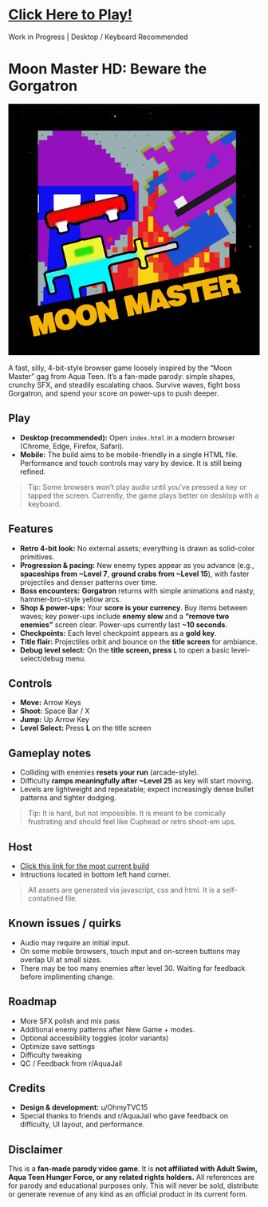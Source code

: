 # [Click Here to Play!](https://htmlpreview.github.io/?https://github.com/0hmyTVC15/moon-master-hd/blob/56b5f483ad93e2909ac3f84eff5756ceacdf4477/builds/ver%201.0.x/moon-master-1.4.2.html)
Work in Progress | Desktop / Keyboard Recommended

# Moon Master HD: Beware the Gorgatron

![boxart](assets/boxart/web_moonmaster.png)

A fast, silly, 4-bit-style browser game loosely inspired by the “Moon Master” gag from Aqua Teen. It’s a fan-made parody: simple shapes, crunchy SFX, and steadily escalating chaos. Survive waves, fight boss Gorgatron, and spend your score on power-ups to push deeper.

## Play
- **Desktop (recommended):** Open `index.html` in a modern browser (Chrome, Edge, Firefox, Safari).
- **Mobile:** The build aims to be mobile-friendly in a single HTML file. Performance and touch controls may vary by device. It is still being refined.

> Tip: Some browsers won’t play audio until you’ve pressed a key or tapped the screen. Currently, the game plays better on desktop with a keyboard.

## Features
- **Retro 4-bit look:** No external assets; everything is drawn as solid-color primitives.
- **Progression & pacing:** New enemy types appear as you advance (e.g., **spaceships from ~Level 7**, **ground crabs from ~Level 15**), with faster projectiles and denser patterns over time.
- **Boss encounters:** **Gorgatron** returns with simple animations and nasty, hammer-bro-style yellow arcs.
- **Shop & power-ups:** Your **score is your currency**. Buy items between waves; key power-ups include **enemy slow** and a **“remove two enemies”** screen clear. Power-ups currently last **~10 seconds**.
- **Checkpoints:** Each level checkpoint appears as a **gold key**.
- **Title flair:** Projectiles orbit and bounce on the **title screen** for ambiance.
- **Debug level select:** On the **title screen, press `L`** to open a basic level-select/debug menu.

## Controls
- **Move:** Arrow Keys  
- **Shoot:** Space Bar / X
- **Jump:** Up Arrow Key
- **Level Select:** Press **L** on the title screen

## Gameplay notes
- Colliding with enemies **resets your run** (arcade-style).  
- Difficulty **ramps meaningfully after ~Level 25** as key will start moving.
- Levels are lightweight and repeatable; expect increasingly dense bullet patterns and tighter dodging.
> Tip: It is hard, but not impossible. It is meant to be comically frustrating and should feel like Cuphead or retro shoot-em ups.

## Host
- [Click this link for the most current build](https://htmlpreview.github.io/?https://github.com/0hmyTVC15/moon-master-hd/blob/56b5f483ad93e2909ac3f84eff5756ceacdf4477/builds/ver%201.0.x/moon-master-1.4.2.html)
- Intructions located in bottom left hand corner.
> All assets are generated via javascript, css and html. It is a self-contatined file.

## Known issues / quirks
- Audio may require an initial input.
- On some mobile browsers, touch input and on-screen buttons may overlap UI at small sizes.
- There may be too many enemies after level 30. Waiting for feedback before implimenting change.

## Roadmap
- More SFX polish and mix pass  
- Additional enemy patterns after New Game + modes. 
- Optional accessibility toggles (color variants)  
- Optimize save settings
- Difficulty tweaking
- QC / Feedback from r/AquaJail

## Credits
- **Design & development:** u/OhmyTVC15
- Special thanks to friends and r/AquaJail who gave feedback on difficulty, UI layout, and performance.

## Disclaimer
This is a **fan-made parody video game**. It is **not affiliated with Adult Swim, Aqua Teen Hunger Force, or any related rights holders.** All references are for parody and educational purposes only. This will never be sold, distribute or generate revenue of any kind as an official product in its current form.
